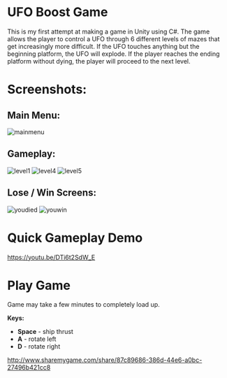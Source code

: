 # UFO Boost Game
This is my first attempt at making a game in Unity using C#. The game allows the
player to control a UFO through 6 different levels of mazes that get increasingly
more difficult. If the UFO touches anything but the beginning platform, the
UFO will explode. If the player reaches the ending platform without dying, the player
will proceed to the next level.

# Screenshots:

## Main Menu:

![mainmenu](https://user-images.githubusercontent.com/24645219/44380812-55821800-a4c2-11e8-8283-0f07c810e329.jpg)

## Gameplay:

![level1](https://user-images.githubusercontent.com/24645219/44380794-48fdbf80-a4c2-11e8-89a8-e0310ca95422.jpg)
![level4](https://user-images.githubusercontent.com/24645219/44380795-48fdbf80-a4c2-11e8-9a16-edd43f3fcbe6.jpg)
![level5](https://user-images.githubusercontent.com/24645219/44380796-48fdbf80-a4c2-11e8-999a-c4124f5dc782.jpg)

## Lose / Win Screens:

![youdied](https://user-images.githubusercontent.com/24645219/44380810-55821800-a4c2-11e8-88a2-d32c21dbfe91.jpg)
![youwin](https://user-images.githubusercontent.com/24645219/44380811-55821800-a4c2-11e8-9a82-892269f179b8.jpg)

# Quick Gameplay Demo
https://youtu.be/DTi6t2SdW_E

# Play Game
Game may take a few minutes to completely load up.

**Keys:**

- **Space** - ship thrust
- **A** - rotate left
- **D** - rotate right

http://www.sharemygame.com/share/87c89686-386d-44e6-a0bc-27496b421cc8
